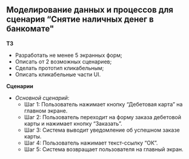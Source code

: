 ## Моделирование данных и процессов для сценария “Снятие наличных денег в банкомате"

**ТЗ**

- Разработать не менее 5 экранных форм;
- Описать от 2 возможных сценариев;
- Сделать прототип кликабельным;
- Описать кликабельные части UI.

**Сценарии**

- *Основной сценарий*:
   - Шаг 1: Пользователь нажимает кнопку “Дебетовая карта” на главном экране.
   - Шаг 2: Пользователь переходит на форму заказа дебетовой карты и нажимает кнопку “Заказать”.
   - Шаг 3: Система выводит уведомление об успешном заказе карты.
   - Шаг 4: Пользователь нажимает текст-ссылку “ОК”.
   - Шаг 5: Система возвращает пользователя на главный экран.
